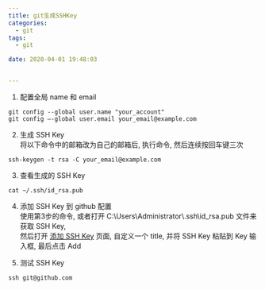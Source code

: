 ```yaml
---
title: git生成SSHKey
categories: 
  - git
tags: 
  - git

date: 2020-04-01 19:48:03


---
```


1. 配置全局 name 和 email
```git
git config --global user.name "your_account"
git config –-global user.email your_email@example.com
```

2. 生成 SSH Key  
将以下命令中的邮箱改为自己的邮箱后, 执行命令, 然后连续按回车键三次
```git
ssh-keygen -t rsa -C your_email@example.com
```

3. 查看生成的 SSH Key  
```git
cat ~/.ssh/id_rsa.pub
```

4. 添加 SSH Key 到 github 配置  
使用第3步的命令, 或者打开 C:\Users\Administrator\\.ssh\id_rsa.pub 文件来获取 SSH Key,  
然后打开 [添加 SSH Key](https://github.com/settings/ssh/new) 页面, 自定义一个 title, 并将 SSH Key 粘贴到 Key 输入框, 最后点击 Add

5. 测试 SSH Key
```git
ssh git@github.com
```
